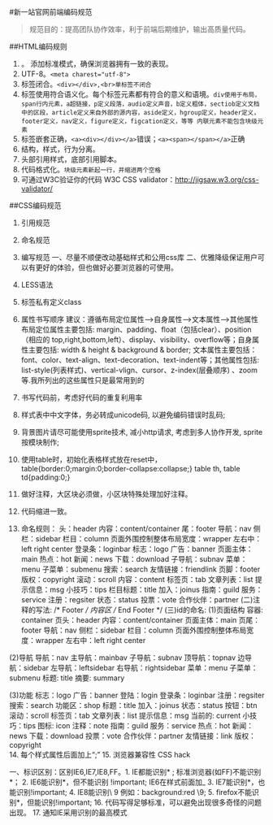 #新一站官网前端编码规范

> 规范目的：提高团队协作效率，利于前端后期维护，输出高质量代码。

##HTML编码规则
1. <!DOCTYPE html>。
   添加标准模式，确保浏览器拥有一致的表现。
2. UTF-8。```<meta charest="utf-8">```
3. 标签闭合。```<div></div>,<br>单标签不闭合```
4. 标签使用符合语义化。每个标签元素都有符合的意义和语境。```div使用于布局，span行内元素，a超链接，p定义段落，audio定义声音，b定义粗体，sectiob定义文档中的区段，article定义来自外部的源内容，aside定义，hgroup定义，header定义，footer定义，nav定义，figure定义，figcation定义，等等 内联元素不能包含块级元素```
5. 标签嵌套正确，`<a><div></div></a>`错误；`<a><span></span></a>`正确
6. 结构，样式，行为分离。
7. 头部引用样式，底部引用脚本。
8. 代码格式化。```块级元素新起一行，并缩进两个空格```
9. 可通过W3C验证你的代码
W3C CSS validator：http://jigsaw.w3.org/css-validator/


##CSS编码规范
1. 引用规范
2. 命名规范
3. 编写规范
  一、尽量不顺便改动基础样式和公用css库
  二、优雅降级保证用户可以有更好的体验，但也做好必要浏览器的可使用。

5. LESS语法
6. 标签私有定义class
7. 属性书写顺序 
建议：遵循布局定位属性–>自身属性–>文本属性–>其他属性
布局定位属性主要包括: margin、padding、float（包括clear）、position（相应的 top,right,bottom,left）、display、visibility、overflow等；自身属性主要包括: width & height & background & border; 文本属性主要包括：font、color、text-align、text-decoration、text-indent等；其他属性包括: list-style(列表样式)、vertical-vlign、cursor、z-index(层叠顺序) 、zoom等.我所列出的这些属性只是最常用到的
8. 书写代码前，考虑好代码的重复利用率
9. 样式表中中文字体，务必转成unicode码, 以避免编码错误时乱码;
10. 背景图片请尽可能使用sprite技术, 减小http请求, 考虑到多人协作开发, sprite按模块制作;
11. 使用table时，初始化表格样式放在reset中，table{border:0;margin:0;border-collapse:collapse;} table th, table td{padding:0;}
12. 做好注释，大区块必须做，小区块特殊处理加好注释。
13. 代码缩进一致。
14. 命名规则：
头：header
内容：content/container
尾：footer
导航：nav
侧栏：sidebar
栏目：column
页面外围控制整体布局宽度：wrapper
左右中：left right center
登录条：loginbar
标志：logo
广告：banner
页面主体：main
热点：hot
新闻：news
下载：download
子导航：subnav
菜单：menu
子菜单：submenu
搜索：search
友情链接：friendlink
页脚：footer
版权：copyright
滚动：scroll
内容：content
标签页：tab
文章列表：list
提示信息：msg
小技巧：tips
栏目标题：title
加入：joinus
指南：guild
服务：service
注册：regsiter
状态：status
投票：vote
合作伙伴：partner
(二)注释的写法:
/* Footer */
内容区
/* End Footer */
(三)id的命名:
(1)页面结构
容器: container
页头：header
内容：content/container
页面主体：main
页尾：footer
导航：nav
侧栏：sidebar
栏目：column
页面外围控制整体布局宽度：wrapper
左右中：left right center

(2)导航
导航：nav
主导航：mainbav
子导航：subnav
顶导航：topnav
边导航：sidebar
左导航：leftsidebar
右导航：rightsidebar
菜单：menu
子菜单：submenu
标题: title
摘要: summary

(3)功能
标志：logo
广告：banner
登陆：login
登录条：loginbar
注册：regsiter
搜索：search
功能区：shop
标题：title
加入：joinus
状态：status
按钮：btn
滚动：scroll
标签页：tab
文章列表：list
提示信息：msg
当前的: current
小技巧：tips
图标: icon
注释：note
指南：guild
服务：service
热点：hot
新闻：news
下载：download
投票：vote
合作伙伴：partner
友情链接：link
版权：copyright\
14. 每个样式属性后面加上“;”
15. 浏览器兼容性 CSS hack

一、标识区别：区别IE6,IE7,IE8,FF。1. IE都能识别* ; 标准浏览器(如FF)不能识别*；
2. IE6能识别*，但不能识别 !important; IE6在样式前面加_
3. IE7能识别*，也能识别!important;
4. IE8能识别\ 9 例如：background:red \9;
5. firefox不能识别*，但能识别!important;
16. 代码写得足够标准，可以避免出现很多奇怪的问题出现。
17. 通知IE采用识别的最高模式

<meta http-equiv="X-UA-Compatible" content="IE=Edge">

